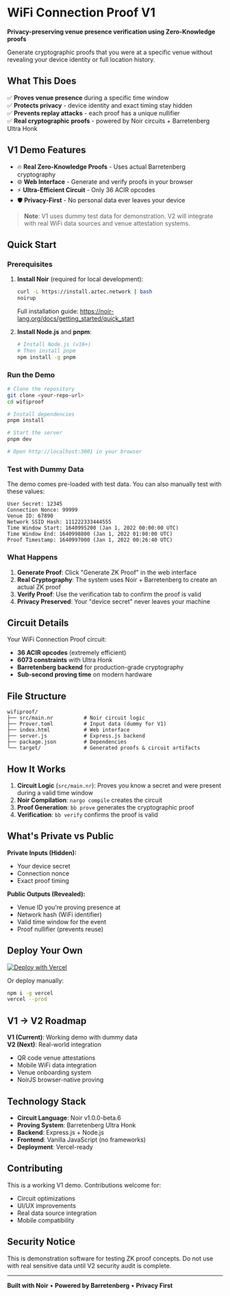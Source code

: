 # WiFi Connection Proof V1

**Privacy-preserving venue presence verification using Zero-Knowledge proofs**

Generate cryptographic proofs that you were at a specific venue without revealing your device identity or full location history.

## What This Does

✅ **Proves venue presence** during a specific time window  
✅ **Protects privacy** - device identity and exact timing stay hidden  
✅ **Prevents replay attacks** - each proof has a unique nullifier  
✅ **Real cryptographic proofs** - powered by Noir circuits + Barretenberg Ultra Honk  

## V1 Demo Features

- 🔥 **Real Zero-Knowledge Proofs** - Uses actual Barretenberg cryptography  
- 🌐 **Web Interface** - Generate and verify proofs in your browser  
- ⚡ **Ultra-Efficient Circuit** - Only 36 ACIR opcodes  
- 🛡️ **Privacy-First** - No personal data ever leaves your device  

> **Note**: V1 uses dummy test data for demonstration. V2 will integrate with real WiFi data sources and venue attestation systems.

## Quick Start

### Prerequisites

1. **Install Noir** (required for local development):
   ```bash
   curl -L https://install.aztec.network | bash
   noirup
   ```
   Full installation guide: https://noir-lang.org/docs/getting_started/quick_start

2. **Install Node.js** and **pnpm**:
   ```bash
   # Install Node.js (v16+)
   # Then install pnpm
   npm install -g pnpm
   ```

### Run the Demo

```bash
# Clone the repository
git clone <your-repo-url>
cd wifiproof

# Install dependencies
pnpm install

# Start the server
pnpm dev

# Open http://localhost:3001 in your browser
```

### Test with Dummy Data

The demo comes pre-loaded with test data. You can also manually test with these values:

```
User Secret: 12345
Connection Nonce: 99999
Venue ID: 67890
Network SSID Hash: 111222333444555
Time Window Start: 1640995200 (Jan 1, 2022 00:00:00 UTC)
Time Window End: 1640998800 (Jan 1, 2022 01:00:00 UTC)
Proof Timestamp: 1640997000 (Jan 1, 2022 00:26:40 UTC)
```

### What Happens

1. **Generate Proof**: Click "Generate ZK Proof" in the web interface
2. **Real Cryptography**: The system uses Noir + Barretenberg to create an actual ZK proof
3. **Verify Proof**: Use the verification tab to confirm the proof is valid
4. **Privacy Preserved**: Your "device secret" never leaves your machine

## Circuit Details

Your WiFi Connection Proof circuit:
- **36 ACIR opcodes** (extremely efficient)
- **6073 constraints** with Ultra Honk  
- **Barretenberg backend** for production-grade cryptography
- **Sub-second proving time** on modern hardware

## File Structure

```
wifiproof/
├── src/main.nr          # Noir circuit logic
├── Prover.toml          # Input data (dummy for V1)
├── index.html           # Web interface  
├── server.js            # Express.js backend
├── package.json         # Dependencies
└── target/              # Generated proofs & circuit artifacts
```

## How It Works

1. **Circuit Logic** (`src/main.nr`): Proves you know a secret and were present during a valid time window
2. **Noir Compilation**: `nargo compile` creates the circuit
3. **Proof Generation**: `bb prove` generates the cryptographic proof  
4. **Verification**: `bb verify` confirms the proof is valid

## What's Private vs Public

**Private Inputs (Hidden):**
- Your device secret
- Connection nonce
- Exact proof timing

**Public Outputs (Revealed):**
- Venue ID you're proving presence at
- Network hash (WiFi identifier)
- Valid time window for the event
- Proof nullifier (prevents reuse)

## Deploy Your Own

[![Deploy with Vercel](https://vercel.com/button)](https://vercel.com/new/clone?repository-url=https://github.com/yourusername/wifiproof)

Or deploy manually:
```bash
npm i -g vercel
vercel --prod
```

## V1 → V2 Roadmap

**V1 (Current)**: Working demo with dummy data  
**V2 (Next)**: Real-world integration
- QR code venue attestations  
- Mobile WiFi data integration
- Venue onboarding system
- NoirJS browser-native proving

## Technology Stack

- **Circuit Language**: Noir v1.0.0-beta.6
- **Proving System**: Barretenberg Ultra Honk  
- **Backend**: Express.js + Node.js
- **Frontend**: Vanilla JavaScript (no frameworks)
- **Deployment**: Vercel-ready

## Contributing

This is a working V1 demo. Contributions welcome for:
- Circuit optimizations
- UI/UX improvements  
- Real data source integration
- Mobile compatibility

## Security Notice

This is demonstration software for testing ZK proof concepts. Do not use with real sensitive data until V2 security audit is complete.

---

**Built with Noir** • **Powered by Barretenberg** • **Privacy First** 